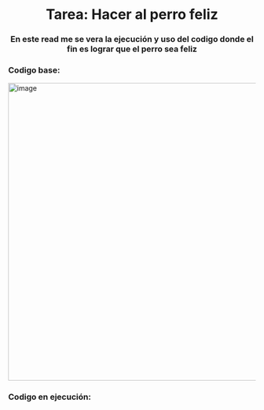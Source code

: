 <h1 align="center">Tarea: Hacer al perro feliz</h1>
<h3 align="center">En este read me se vera la ejecución y uso del codigo donde el fin es lograr que el perro sea feliz</h3>
<h3>Codigo base:</h3>
<img width="749" height="604" alt="image" src="https://github.com/user-attachments/assets/0d16d5ca-6b81-4f71-8b97-8c116d583106" />
<h3>Codigo en ejecución:</h3>

